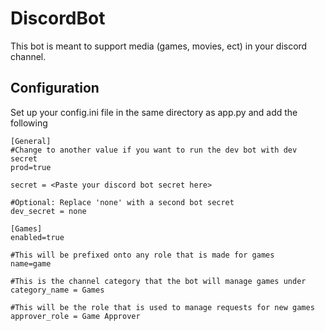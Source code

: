 # DiscordBot
 
This bot is meant to support media (games, movies, ect) in your discord channel.

## Configuration
Set up your config.ini file in the same directory as app.py and add the following
```
[General]
#Change to another value if you want to run the dev bot with dev secret
prod=true

secret = <Paste your discord bot secret here>

#Optional: Replace 'none' with a second bot secret
dev_secret = none

[Games]
enabled=true

#This will be prefixed onto any role that is made for games
name=game

#This is the channel category that the bot will manage games under
category_name = Games

#This will be the role that is used to manage requests for new games
approver_role = Game Approver
```
